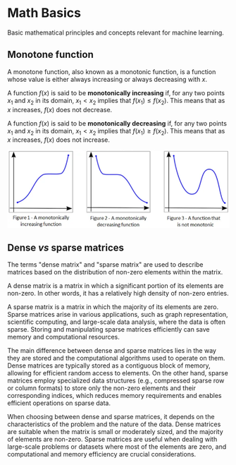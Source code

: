 # Math Basics

Basic mathematical principles and concepts relevant for machine learning.

## Monotone function

A monotone function, also known as a monotonic function, is a function whose value is either always increasing or always decreasing with $x$. 

A function $f(x)$ is said to be **monotonically increasing** if, for any two points $x_1$​ and $x_2$​ in its domain, $x_1 < x_2$ implies that $f(x_1) \le f(x_2)$. This means that as $x$ increases, $f(x)$ does not decrease.

A function $f(x)$ is said to be **monotonically decreasing** if, for any two points $x_1$​ and $x_2$​ in its domain, $x_1 < x_2$ implies that $f(x_1) \ge f(x_2)$. This means that as $x$ increases, $f(x)$ does not increase.

![Monotone functions](../../_static/monotone-function.png)


## Dense *vs* sparse matrices

The terms "dense matrix" and "sparse matrix" are used to describe matrices based on the distribution of non-zero elements within the matrix.

A dense matrix is a matrix in which a significant portion of its elements are non-zero. In other words, it has a relatively high density of non-zero entries. 

A sparse matrix is a matrix in which the majority of its elements are zero. Sparse matrices arise in various applications, such as graph representation, scientific computing, and large-scale data analysis, where the data is often sparse. Storing and manipulating sparse matrices efficiently can save memory and computational resources.

The main difference between dense and sparse matrices lies in the way they are stored and the computational algorithms used to operate on them. Dense matrices are typically stored as a contiguous block of memory, allowing for efficient random access to elements. On the other hand, sparse matrices employ specialized data structures (e.g., compressed sparse row or column formats) to store only the non-zero elements and their corresponding indices, which reduces memory requirements and enables efficient operations on sparse data.

When choosing between dense and sparse matrices, it depends on the characteristics of the problem and the nature of the data. Dense matrices are suitable when the matrix is small or moderately sized, and the majority of elements are non-zero. Sparse matrices are useful when dealing with large-scale problems or datasets where most of the elements are zero, and computational and memory efficiency are crucial considerations.